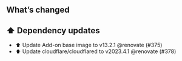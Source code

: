 ## What’s changed
## ⬆️ Dependency updates

- ⬆️ Update Add-on base image to v13.2.1 @renovate (#375)
- ⬆️ Update cloudflare/cloudflared to v2023.4.1 @renovate (#378)
